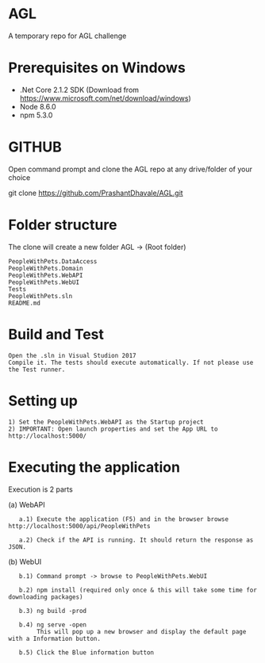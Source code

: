 # AGL
A temporary repo for AGL challenge

# Prerequisites on Windows
- .Net Core 2.1.2 SDK (Download from https://www.microsoft.com/net/download/windows)
- Node 8.6.0 
- npm 5.3.0

# GITHUB
  Open command prompt and clone the AGL repo at any drive/folder of your choice
  
  git clone https://github.com/PrashantDhavale/AGL.git

# Folder structure 

  The clone will create a new folder AGL -> (Root folder)

    PeopleWithPets.DataAccess
    PeopleWithPets.Domain
    PeopleWithPets.WebAPI
    PeopleWithPets.WebUI
    Tests
    PeopleWithPets.sln
    README.md

# Build and Test

    Open the .sln in Visual Studion 2017
    Compile it. The tests should execute automatically. If not please use the Test runner.
    
# Setting up

    1) Set the PeopleWithPets.WebAPI as the Startup project
    2) IMPORTANT: Open launch properties and set the App URL to http://localhost:5000/
    
# Executing the application

  Execution is 2 parts
  
  (a) WebAPI
  
       a.1) Execute the application (F5) and in the browser browse http://localhost:5000/api/PeopleWithPets
       
       a.2) Check if the API is running. It should return the response as JSON.
       
  (b) WebUI
  
       b.1) Command prompt -> browse to PeopleWithPets.WebUI
  
       b.2) npm install (required only once & this will take some time for downloading packages)
       
       b.3) ng build -prod
       
       b.4) ng serve -open
            This will pop up a new browser and display the default page with a Information button.
       
       b.5) Click the Blue information button
       
       
